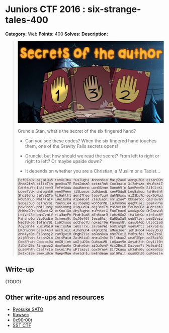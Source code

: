 # Juniors CTF 2016 : six-strange-tales-400

**Category:** Web
**Points:** 400
**Solves:**
**Description:**

> ![Description Image](six-strange-tales-desc-0.jpg)
>
> Gruncle Stan, what's the secret of the six fingered hand?
>
> - Can you see these codes? When the six fingered hand touches them, one of the Gravity Falls secrets opens!
>
> - Gruncle, but how should we read the secret? From left to right or right to left? Or maybe upside down?
>
> - It depends on whether you are a Christian, a Muslim or a Taoist...
>
> ![Description Image](six-strange-tales-desc-1.jpg)

## Write-up

(TODO)

## Other write-ups and resources

* [Ryosuke SATO](http://jtwp470.hatenablog.jp/entry/juniors-ctf)
* [Rawsec](http://rawsec.ml/en/JuniorCTF-2016-web-Six-Strange-Tales/)
* [0x90r00t](https://0x90r00t.com/2016/11/27/juniors-ctf-2016-web-300-six-strange-tales-write-up/)
* [SST CTF](https://github.com/SST-CTF/writeups/tree/master/Juniors%20CTF/Six%20Strange%20Tales)
